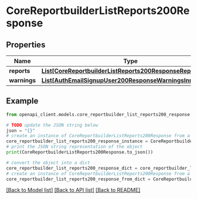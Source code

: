 # CoreReportbuilderListReports200Response


## Properties

Name | Type | Description | Notes
------------ | ------------- | ------------- | -------------
**reports** | [**List[CoreReportbuilderListReports200ResponseReportsInner]**](CoreReportbuilderListReports200ResponseReportsInner.md) |  | 
**warnings** | [**List[AuthEmailSignupUser200ResponseWarningsInner]**](AuthEmailSignupUser200ResponseWarningsInner.md) |  | [optional] 

## Example

```python
from openapi_client.models.core_reportbuilder_list_reports200_response import CoreReportbuilderListReports200Response

# TODO update the JSON string below
json = "{}"
# create an instance of CoreReportbuilderListReports200Response from a JSON string
core_reportbuilder_list_reports200_response_instance = CoreReportbuilderListReports200Response.from_json(json)
# print the JSON string representation of the object
print(CoreReportbuilderListReports200Response.to_json())

# convert the object into a dict
core_reportbuilder_list_reports200_response_dict = core_reportbuilder_list_reports200_response_instance.to_dict()
# create an instance of CoreReportbuilderListReports200Response from a dict
core_reportbuilder_list_reports200_response_from_dict = CoreReportbuilderListReports200Response.from_dict(core_reportbuilder_list_reports200_response_dict)
```
[[Back to Model list]](../README.md#documentation-for-models) [[Back to API list]](../README.md#documentation-for-api-endpoints) [[Back to README]](../README.md)


